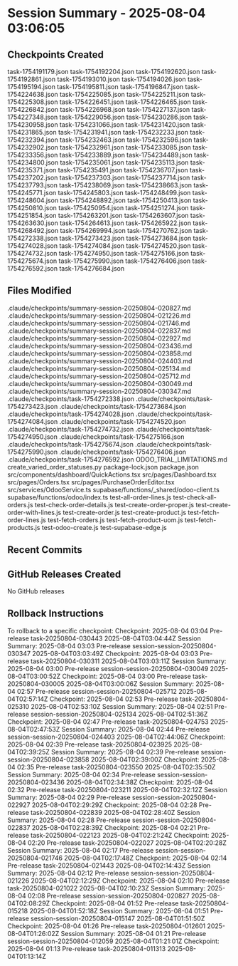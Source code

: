 # Session Summary - 2025-08-04 03:06:05

## Checkpoints Created
task-1754191179.json
task-1754192204.json
task-1754192620.json
task-1754192861.json
task-1754193010.json
task-1754194026.json
task-1754195194.json
task-1754195811.json
task-1754196847.json
task-1754224638.json
task-1754225085.json
task-1754225211.json
task-1754225308.json
task-1754226451.json
task-1754226465.json
task-1754226842.json
task-1754226968.json
task-1754227137.json
task-1754227348.json
task-1754229056.json
task-1754230286.json
task-1754230958.json
task-1754231066.json
task-1754231420.json
task-1754231865.json
task-1754231941.json
task-1754232233.json
task-1754232394.json
task-1754232463.json
task-1754232596.json
task-1754232902.json
task-1754232961.json
task-1754233085.json
task-1754233356.json
task-1754233889.json
task-1754234489.json
task-1754234800.json
task-1754235061.json
task-1754235113.json
task-1754235371.json
task-1754235491.json
task-1754236707.json
task-1754237202.json
task-1754237303.json
task-1754237714.json
task-1754237793.json
task-1754238069.json
task-1754238663.json
task-1754245771.json
task-1754245803.json
task-1754248499.json
task-1754248604.json
task-1754248892.json
task-1754250413.json
task-1754250810.json
task-1754250954.json
task-1754251274.json
task-1754251854.json
task-1754263201.json
task-1754263607.json
task-1754263630.json
task-1754264613.json
task-1754265922.json
task-1754268492.json
task-1754269994.json
task-1754270762.json
task-1754272338.json
task-1754273423.json
task-1754273684.json
task-1754274028.json
task-1754274084.json
task-1754274520.json
task-1754274732.json
task-1754274950.json
task-1754275166.json
task-1754275674.json
task-1754275990.json
task-1754276406.json
task-1754276592.json
task-1754276684.json

## Files Modified
.claude/checkpoints/summary-session-20250804-020827.md
.claude/checkpoints/summary-session-20250804-021226.md
.claude/checkpoints/summary-session-20250804-021746.md
.claude/checkpoints/summary-session-20250804-022837.md
.claude/checkpoints/summary-session-20250804-022927.md
.claude/checkpoints/summary-session-20250804-023436.md
.claude/checkpoints/summary-session-20250804-023858.md
.claude/checkpoints/summary-session-20250804-024403.md
.claude/checkpoints/summary-session-20250804-025134.md
.claude/checkpoints/summary-session-20250804-025712.md
.claude/checkpoints/summary-session-20250804-030049.md
.claude/checkpoints/summary-session-20250804-030347.md
.claude/checkpoints/task-1754272338.json
.claude/checkpoints/task-1754273423.json
.claude/checkpoints/task-1754273684.json
.claude/checkpoints/task-1754274028.json
.claude/checkpoints/task-1754274084.json
.claude/checkpoints/task-1754274520.json
.claude/checkpoints/task-1754274732.json
.claude/checkpoints/task-1754274950.json
.claude/checkpoints/task-1754275166.json
.claude/checkpoints/task-1754275674.json
.claude/checkpoints/task-1754275990.json
.claude/checkpoints/task-1754276406.json
.claude/checkpoints/task-1754276592.json
ODOO_TRIAL_LIMITATIONS.md
create_varied_order_statuses.py
package-lock.json
package.json
src/components/dashboard/QuickActions.tsx
src/pages/Dashboard.tsx
src/pages/Orders.tsx
src/pages/PurchaseOrderEditor.tsx
src/services/OdooService.ts
supabase/functions/_shared/odoo-client.ts
supabase/functions/odoo/index.ts
test-all-order-lines.js
test-check-all-orders.js
test-check-order-details.js
test-create-order-proper.js
test-create-order-with-lines.js
test-create-order.js
test-create-product.js
test-fetch-order-lines.js
test-fetch-orders.js
test-fetch-product-uom.js
test-fetch-products.js
test-odoo-create.js
test-supabase-edge.js

## Recent Commits


## GitHub Releases Created
No GitHub releases

## Rollback Instructions
To rollback to a specific checkpoint:
Checkpoint: 2025-08-04 03:04	Pre-release	task-20250804-030443	2025-08-04T03:04:44Z
Session Summary: 2025-08-04 03:03	Pre-release	session-session-20250804-030347	2025-08-04T03:03:49Z
Checkpoint: 2025-08-04 03:03	Pre-release	task-20250804-030311	2025-08-04T03:03:11Z
Session Summary: 2025-08-04 03:00	Pre-release	session-session-20250804-030049	2025-08-04T03:00:52Z
Checkpoint: 2025-08-04 03:00	Pre-release	task-20250804-030005	2025-08-04T03:00:06Z
Session Summary: 2025-08-04 02:57	Pre-release	session-session-20250804-025712	2025-08-04T02:57:14Z
Checkpoint: 2025-08-04 02:53	Pre-release	task-20250804-025310	2025-08-04T02:53:10Z
Session Summary: 2025-08-04 02:51	Pre-release	session-session-20250804-025134	2025-08-04T02:51:36Z
Checkpoint: 2025-08-04 02:47	Pre-release	task-20250804-024753	2025-08-04T02:47:53Z
Session Summary: 2025-08-04 02:44	Pre-release	session-session-20250804-024403	2025-08-04T02:44:06Z
Checkpoint: 2025-08-04 02:39	Pre-release	task-20250804-023925	2025-08-04T02:39:25Z
Session Summary: 2025-08-04 02:39	Pre-release	session-session-20250804-023858	2025-08-04T02:39:00Z
Checkpoint: 2025-08-04 02:35	Pre-release	task-20250804-023550	2025-08-04T02:35:50Z
Session Summary: 2025-08-04 02:34	Pre-release	session-session-20250804-023436	2025-08-04T02:34:38Z
Checkpoint: 2025-08-04 02:32	Pre-release	task-20250804-023211	2025-08-04T02:32:12Z
Session Summary: 2025-08-04 02:29	Pre-release	session-session-20250804-022927	2025-08-04T02:29:29Z
Checkpoint: 2025-08-04 02:28	Pre-release	task-20250804-022839	2025-08-04T02:28:40Z
Session Summary: 2025-08-04 02:28	Pre-release	session-session-20250804-022837	2025-08-04T02:28:39Z
Checkpoint: 2025-08-04 02:21	Pre-release	task-20250804-022123	2025-08-04T02:21:24Z
Checkpoint: 2025-08-04 02:20	Pre-release	task-20250804-022027	2025-08-04T02:20:28Z
Session Summary: 2025-08-04 02:17	Pre-release	session-session-20250804-021746	2025-08-04T02:17:48Z
Checkpoint: 2025-08-04 02:14	Pre-release	task-20250804-021443	2025-08-04T02:14:43Z
Session Summary: 2025-08-04 02:12	Pre-release	session-session-20250804-021226	2025-08-04T02:12:29Z
Checkpoint: 2025-08-04 02:10	Pre-release	task-20250804-021022	2025-08-04T02:10:23Z
Session Summary: 2025-08-04 02:08	Pre-release	session-session-20250804-020827	2025-08-04T02:08:29Z
Checkpoint: 2025-08-04 01:52	Pre-release	task-20250804-015218	2025-08-04T01:52:18Z
Session Summary: 2025-08-04 01:51	Pre-release	session-session-20250804-015147	2025-08-04T01:51:50Z
Checkpoint: 2025-08-04 01:26	Pre-release	task-20250804-012601	2025-08-04T01:26:02Z
Session Summary: 2025-08-04 01:21	Pre-release	session-session-20250804-012059	2025-08-04T01:21:01Z
Checkpoint: 2025-08-04 01:13	Pre-release	task-20250804-011313	2025-08-04T01:13:14Z
